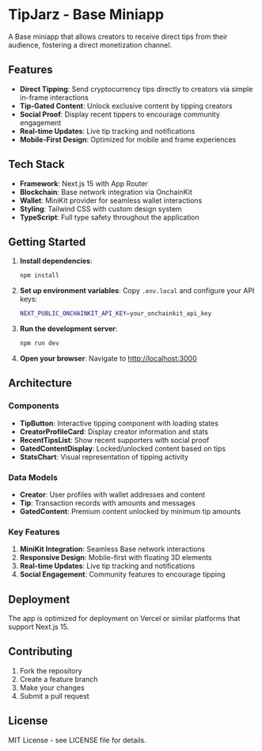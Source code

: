 # TipJarz - Base Miniapp

A Base miniapp that allows creators to receive direct tips from their audience, fostering a direct monetization channel.

## Features

- **Direct Tipping**: Send cryptocurrency tips directly to creators via simple in-frame interactions
- **Tip-Gated Content**: Unlock exclusive content by tipping creators
- **Social Proof**: Display recent tippers to encourage community engagement
- **Real-time Updates**: Live tip tracking and notifications
- **Mobile-First Design**: Optimized for mobile and frame experiences

## Tech Stack

- **Framework**: Next.js 15 with App Router
- **Blockchain**: Base network integration via OnchainKit
- **Wallet**: MiniKit provider for seamless wallet interactions
- **Styling**: Tailwind CSS with custom design system
- **TypeScript**: Full type safety throughout the application

## Getting Started

1. **Install dependencies**:
   ```bash
   npm install
   ```

2. **Set up environment variables**:
   Copy `.env.local` and configure your API keys:
   ```bash
   NEXT_PUBLIC_ONCHAINKIT_API_KEY=your_onchainkit_api_key
   ```

3. **Run the development server**:
   ```bash
   npm run dev
   ```

4. **Open your browser**:
   Navigate to [http://localhost:3000](http://localhost:3000)

## Architecture

### Components

- **TipButton**: Interactive tipping component with loading states
- **CreatorProfileCard**: Display creator information and stats
- **RecentTipsList**: Show recent supporters with social proof
- **GatedContentDisplay**: Locked/unlocked content based on tips
- **StatsChart**: Visual representation of tipping activity

### Data Models

- **Creator**: User profiles with wallet addresses and content
- **Tip**: Transaction records with amounts and messages
- **GatedContent**: Premium content unlocked by minimum tip amounts

### Key Features

1. **MiniKit Integration**: Seamless Base network interactions
2. **Responsive Design**: Mobile-first with floating 3D elements
3. **Real-time Updates**: Live tip tracking and notifications
4. **Social Engagement**: Community features to encourage tipping

## Deployment

The app is optimized for deployment on Vercel or similar platforms that support Next.js 15.

## Contributing

1. Fork the repository
2. Create a feature branch
3. Make your changes
4. Submit a pull request

## License

MIT License - see LICENSE file for details.
